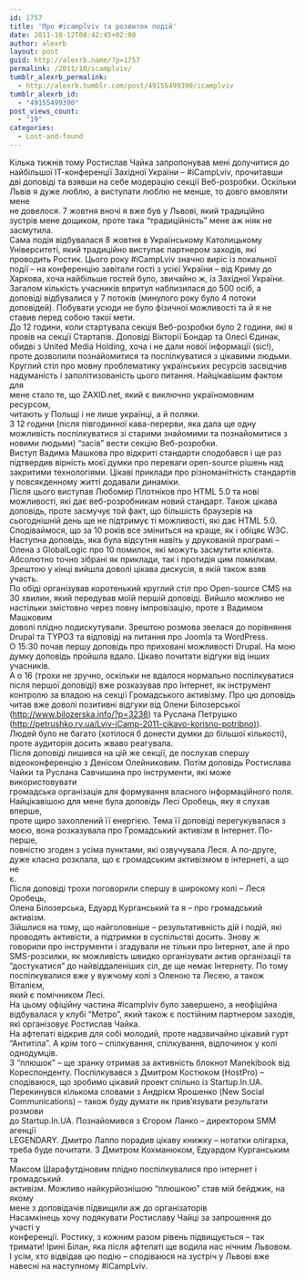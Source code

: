 ```yaml
---
id: 1757
title: 'Про #icamplviv та розвиток подій'
date: 2011-10-12T08:42:45+02:00
author: alexrb
layout: post
guid: http://alexrb.name/?p=1757
permalink: /2011/10/icamplviv/
tumblr_alexrb_permalink:
  - http://alexrb.tumblr.com/post/49155499390/icamplviv
tumblr_alexrb_id:
  - "49155499390"
post_views_count:
  - "19"
categories:
  - Lost-and-found
---
```

Кілька тижнів тому Ростислав Чайка запропонував мені долучитися до  
найбільшої ІТ-конференції Західної України &#8211; #iCampLviv, прочитавши  
дві доповіді та взявши на себе модерацію секції Веб-розробки. Оскільки  
Львів я дуже люблю, а виступати люблю не менше, то довго вмовляти мене  
не довелося. 7 жовтня вночі я вже був у Львові, який традиційно  
зустрів мене дощиком, проте така &#8220;традиційність&#8221; мене аж ніяк не  
засмутила.  
Сама подія відбувалася 8 жовтня в Українському Католицькому  
Університеті, який традиційно виступає партнером заходів, які  
проводить Ростик. Цього року #iCampLviv значно виріс із локальної  
події &#8211; на конференцію завітали гості з усієї України &#8211; від Криму до  
Харкова, хоча найбільше гостей було, звичайно ж, із Західної України.  
Загалом кількість учасників впритул наблизилася до 500 осіб, а  
доповіді відбувалися у 7 потоків (минулого року було 4 потоки  
доповідей). Побувати усюди не було фізичної можливості та й я не  
ставив перед собою такої мети.  
До 12 години, коли стартувала секція Веб-розробки було 2 години, які я  
провів на секції Стартапів. Доповіді Вікторії Бондар та Олесі Єдинак,  
обидві з United Media Holding, хоча і не дали нової інформації (sic!),  
проте дозволили познайомитися та поспілкуватися з цікавими людьми.  
Круглий стіл про мовну проблематику українських ресурсів засвідчив  
надуманість і заполітизованість цього питання. Найцікавішим фактом для  
мене стало те, що ZAXID.net, який є виключно україномовним ресурсом,  
читають у Польщі і не лише українці, а й поляки.  
З 12 години (після півгодинної кава-перерви, яка дала ще одну  
можливість поспілкуватися зі старими знайомими та познайомитися з  
новими людьми) &#8220;засів&#8221; вести секцію Веб-розробки.  
Виступ Вадима Машкова про відкриті стандарти сподобався і ще раз  
підтвердив вірність моєї думки про переваги open-source рішень над  
закритими технологіями. Цікаві приклади про різноманітність стандартів  
у повсякденному житті додавали динаміки.  
Після цього виступав Любомир Плотніков про HTML 5.0 та нові  
можливості, які дає веб-розробникам новий стандарт. Також цікава  
доповідь, проте засмучує той факт, що більшість браузерів на  
сьогоднішній день ще не підтримує ті можливості, які дає HTML 5.0.  
Сподіваймося, що за 10 років все зміниться на краще, як і обіцяє W3C.  
Наступна доповідь, яка була відсутня навіть у друкованій програмі &#8211;  
Олена з GlobalLogic про 10 помилок, які можуть засмутити клієнта.  
Абсолютно точно зібрані як приклади, так і протидія цим помилкам.  
Зрештою у кінці вийшла доволі цікава дискусія, в якій також взяв  
участь.  
По обіді організував коротенький круглий стіл про Open-source CMS на  
30 хвилин, який передував моїй першій доповіді. Вийшло можливо не  
настільки змістовно через повну імпровізацію, проте з Вадимом Машковим  
доволі плідно подискутували. Зрештою розмова звелася до порівняння  
Drupal та TYPO3 та відповіді на питання про Joomla та WordPress.  
О 15:30 почав першу доповідь про приховані можливості Drupal. На мою  
думку доповідь пройшла вдало. Цікаво почитати відгуки від інших  
учасників.  
А о 16 (трохи не зручно, оскільки не вдалося нормально поспілкуватися  
після першої доповіді) вже розказував про Інтернет, як інструмент  
контролю за владою на секції Громадського активізму. Про цю доповідь  
читав вже доволі позитивні відгуки від Олени Білозерської  
([<http://www.bilozerska.info/?p=3238>](http://www.bilozerska.info/?p=3238)) та Руслана Петрушко  
([<http://petrushko.rv.ua/Lviv-iCamp-2011-cikavo-korisno-potribno>)](http://petrushko.rv.ua/Lviv-iCamp-2011-cikavo-korisno-potribno)).  
Людей було не багато (хотілося б донести думки до більшої кількості),  
проте аудиторія досить жваво реагувала.  
Після доповіді лишився на цій же секції, де послухав спершу  
відеоконференцію з Денісом Олейниковим. Потім доповідь Ростислава  
Чайки та Руслана Савчишина про інструменти, які може використовувати  
громадська організація для формування власного інформаційного поля.  
Найцікавішою для мене була доповідь Лесі Оробець, яку я слухав вперше,  
проте щиро захоплений її енергією. Тема її доповіді перегукувалася з  
моєю, вона розказувала про Громадський активізм в Інтернет. По-перше,  
повністю згоден з усіма пунктами, які озвучувала Леся. А по-друге,  
дуже класно розклала, що є громадським активізмом в інтернеті, а що не  
є.  
Після доповіді трохи поговорили спершу в широкому колі &#8211; Леся Оробець,  
Олена Білозерська, Едуард Курганський та я &#8211; про громадський активізм.  
Зійшлися на тому, що найголовніше &#8211; результативність дій і подій, які  
проводять активісти, а підтримки в суспільстві досить. Знову ж  
говорили про інструменти і згадували не тільки про Інтернет, але й про  
SMS-розсилки, як можливість швидко організувати актив організації та  
&#8220;достукатися&#8221; до найвіддаленіших сіл, де ще немає Інтернету. По тому  
поспілкувалися вже у вужчому колі з Оленою та Лесею, а також Віталієм,  
який є помічником Лесі.  
На цьому офіційну частина #icamplviv було завершено, а неофіційна  
відбувалася у клубі &#8220;Метро&#8221;, який також є постійним партнером заходів,  
які організовує Ростислав Чайка.  
На афтепаті відкрив для собі молодий, проте надзвичайно цікавий гурт  
&#8220;Антитіла&#8221;. А крім того &#8211; спілкування, спілкування, відпочинок у колі  
однодумців.  
З &#8220;плюшок&#8221; &#8211; ще зранку отримав за активність блокнот Manekibook від  
Кореспонденту. Поспілкувався з Дмитром Костюком (HostPro) &#8211;  
сподіваюся, що зробимо цікавий проект спільно із Startup.In.UA.  
Перекинувся кількома словами з Андрієм Ярошенко (New Social  
Communications) &#8211; також буду думати як прив’язувати результати розмови  
до Startup.In.UA. Познайомився з Єгором Ланко &#8211; директором SMM агенції  
LEGENDARY. Дмитро Лаппо порадив цікаву книжку &#8211; нотатки олігарха,  
треба буде почитати. З Дмитром Кохманюком, Едуардом Курганським та  
Максом Шарафутдіновим плідно поспілкувалися про інтернет і громадський  
активізм. Можливо найкурйознішою &#8220;плюшкою&#8221; став мій бейджик, на якому  
мене з доповідачів підвищили аж до організаторів  
Насамкінець хочу подякувати Ростиславу Чайці за запрошення до участі у  
конференції. Ростику, з кожним разом рівень підвищується &#8211; так  
тримати! Ірині Білан, яка після афтепаті ще водила нас нічним Львовом.  
І усім, хто відвідав цю подію &#8211; сподіваюся на зустріч у Львові вже  
навесні на наступному #iCampLviv.